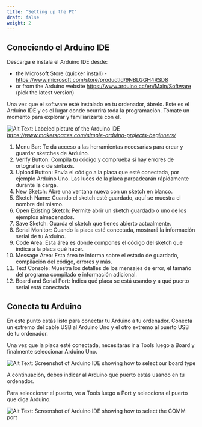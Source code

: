 ```yaml
---
title: "Setting up the PC"
draft: false
weight: 2
---
```


## Conociendo el Arduino IDE

Descarga e instala el Arduino IDE desde:

* the Microsoft Store (quicker install) - <https://www.microsoft.com/store/productId/9NBLGGH4RSD8>
* or from the Arduino website <https://www.arduino.cc/en/Main/Software> (pick the latest version)

Una vez que el software esté instalado en tu ordenador, ábrelo. Este es el Arduino IDE y es el lugar donde ocurrirá toda la programación. Tómate un momento para explorar y familiarizarte con él.

![Alt Text: Labeled picture of the Arduino IDE](../img/ArduinoIDE-labeled.png)
*<https://www.makerspaces.com/simple-arduino-projects-beginners/>*

1. Menu Bar: Te da acceso a las herramientas necesarias para crear y guardar sketches de Arduino.
2. Verify Button: Compila tu código y comprueba si hay errores de ortografía o de sintaxis.
3. Upload Button: Envía el código a la placa que esté conectada, por ejemplo Arduino Uno. Las luces de la placa parpadearán rápidamente durante la carga.
4. New Sketch: Abre una ventana nueva con un sketch en blanco.
5. Sketch Name: Cuando el sketch esté guardado, aquí se muestra el nombre del mismo.
6. Open Existing Sketch: Permite abrir un sketch guardado o uno de los ejemplos almacenados.
7. Save Sketch: Guarda el sketch que tienes abierto actualmente.
8. Serial Monitor: Cuando la placa esté conectada, mostrará la información serial de tu Arduino.
9. Code Area: Esta área es donde compones el código del sketch que indica a la placa qué hacer.
10. Message Area: Esta área te informa sobre el estado de guardado, compilación del código, errores y más.
11. Text Console: Muestra los detalles de los mensajes de error, el tamaño del programa compilado e información adicional.
12. Board and Serial Port: Indica qué placa se está usando y a qué puerto serial está conectada.

## Conecta tu Arduino

En este punto estás listo para conectar tu Arduino a tu ordenador. Conecta un extremo del cable USB al Arduino Uno y el otro extremo al puerto USB de tu ordenador.

Una vez que la placa esté conectada, necesitarás ir a Tools luego a Board y finalmente seleccionar Arduino Uno.

![Alt Text: Screenshot of Arduino IDE showing how to select our board type](../img/board-select.png)

A continuación, debes indicar al Arduino qué puerto estás usando en tu ordenador.

Para seleccionar el puerto, ve a Tools luego a Port y selecciona el puerto que diga Arduino.

![Alt Text: Screenshot of Arduino IDE showing how to select the COMM port](../img/COMM-port.png)